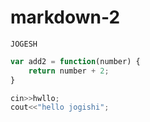 # markdown-2

`JOGESH`
```js
var add2 = function(number) {
	return number + 2;
}
```
```cpp
cin>>hwllo;
cout<<"hello jogishi";
```
